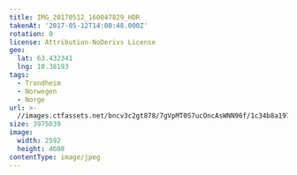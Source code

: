 ```yaml
---
title: IMG_20170512_160047829_HDR
takenAt: '2017-05-12T14:00:48.000Z'
rotation: 0
license: Attribution-NoDerivs License
geo:
  lat: 63.432341
  lng: 10.38193
tags:
  - Trondheim
  - Norwegen
  - Norge
url: >-
  //images.ctfassets.net/bncv3c2gt878/7gVpMT0S7ucOncAsWNN96f/1c34b8a197c12b9470ca1a703230af04/img_20170512_160047829_hdr_34650697305_o
size: 3975039
image:
  width: 2592
  height: 4608
contentType: image/jpeg
---
```


